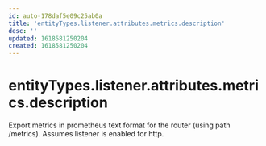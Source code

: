 ```yaml
---
id: auto-178daf5e09c25ab0a
title: 'entityTypes.listener.attributes.metrics.description'
desc: ''
updated: 1618581250204
created: 1618581250204
---
```

# entityTypes.listener.attributes.metrics.description

Export metrics in prometheus text format for the router (using path /metrics). Assumes listener is enabled for http.